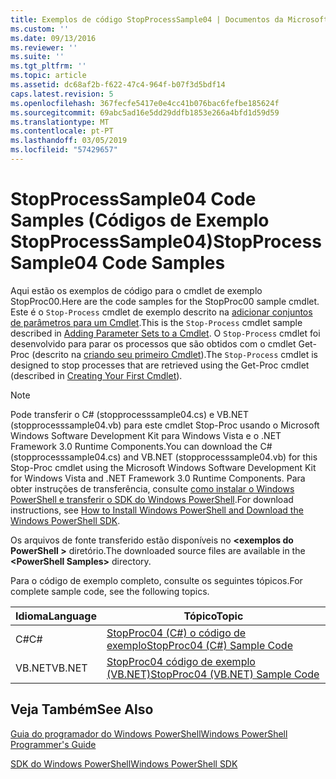 ```yaml
---
title: Exemplos de código StopProcessSample04 | Documentos da Microsoft
ms.custom: ''
ms.date: 09/13/2016
ms.reviewer: ''
ms.suite: ''
ms.tgt_pltfrm: ''
ms.topic: article
ms.assetid: dc68af2b-f622-47c4-964f-b07f3d5bdf14
caps.latest.revision: 5
ms.openlocfilehash: 367fecfe5417e0e4cc41b076bac6fefbe185624f
ms.sourcegitcommit: 69abc5ad16e5dd29ddfb1853e266a4bfd1d59d59
ms.translationtype: MT
ms.contentlocale: pt-PT
ms.lasthandoff: 03/05/2019
ms.locfileid: "57429657"
---
```

# <a name="stopprocesssample04-code-samples"></a><span data-ttu-id="ff39d-102">StopProcessSample04 Code Samples (Códigos de Exemplo StopProcessSample04)</span><span class="sxs-lookup"><span data-stu-id="ff39d-102">StopProcessSample04 Code Samples</span></span>

<span data-ttu-id="ff39d-103">Aqui estão os exemplos de código para o cmdlet de exemplo StopProc00.</span><span class="sxs-lookup"><span data-stu-id="ff39d-103">Here are the code samples for the StopProc00 sample cmdlet.</span></span> <span data-ttu-id="ff39d-104">Este é o `Stop-Process` cmdlet de exemplo descrito na [adicionar conjuntos de parâmetros para um Cmdlet](../cmdlet/adding-parameter-sets-to-a-cmdlet.md).</span><span class="sxs-lookup"><span data-stu-id="ff39d-104">This is the `Stop-Process` cmdlet sample described in [Adding Parameter Sets to a Cmdlet](../cmdlet/adding-parameter-sets-to-a-cmdlet.md).</span></span> <span data-ttu-id="ff39d-105">O `Stop-Process` cmdlet foi desenvolvido para parar os processos que são obtidos com o cmdlet Get-Proc (descrito na [criando seu primeiro Cmdlet](../cmdlet/creating-a-cmdlet-without-parameters.md)).</span><span class="sxs-lookup"><span data-stu-id="ff39d-105">The `Stop-Process` cmdlet is designed to stop processes that are retrieved using the Get-Proc cmdlet (described in [Creating Your First Cmdlet](../cmdlet/creating-a-cmdlet-without-parameters.md)).</span></span>

> [!NOTE]
> <span data-ttu-id="ff39d-106">Pode transferir o C# (stopprocesssample04.cs) e VB.NET (stopprocesssample04.vb) para este cmdlet Stop-Proc usando o Microsoft Windows Software Development Kit para Windows Vista e o .NET Framework 3.0 Runtime Components.</span><span class="sxs-lookup"><span data-stu-id="ff39d-106">You can download the C# (stopprocesssample04.cs) and VB.NET (stopprocesssample04.vb) for this Stop-Proc cmdlet using the Microsoft Windows Software Development Kit for Windows Vista and .NET Framework 3.0 Runtime Components.</span></span> <span data-ttu-id="ff39d-107">Para obter instruções de transferência, consulte [como instalar o Windows PowerShell e transferir o SDK do Windows PowerShell](/powershell/developer/installing-the-windows-powershell-sdk).</span><span class="sxs-lookup"><span data-stu-id="ff39d-107">For download instructions, see [How to Install Windows PowerShell and Download the Windows PowerShell SDK](/powershell/developer/installing-the-windows-powershell-sdk).</span></span>
>
> <span data-ttu-id="ff39d-108">Os arquivos de fonte transferido estão disponíveis no  **\<exemplos do PowerShell >** diretório.</span><span class="sxs-lookup"><span data-stu-id="ff39d-108">The downloaded source files are available in the **\<PowerShell Samples>** directory.</span></span>

<span data-ttu-id="ff39d-109">Para o código de exemplo completo, consulte os seguintes tópicos.</span><span class="sxs-lookup"><span data-stu-id="ff39d-109">For complete sample code, see the following topics.</span></span>

|<span data-ttu-id="ff39d-110">Idioma</span><span class="sxs-lookup"><span data-stu-id="ff39d-110">Language</span></span>|<span data-ttu-id="ff39d-111">Tópico</span><span class="sxs-lookup"><span data-stu-id="ff39d-111">Topic</span></span>|
|--------------|-----------|
|<span data-ttu-id="ff39d-112">C#</span><span class="sxs-lookup"><span data-stu-id="ff39d-112">C#</span></span>|[<span data-ttu-id="ff39d-113">StopProc04 (C#) o código de exemplo</span><span class="sxs-lookup"><span data-stu-id="ff39d-113">StopProc04 (C#) Sample Code</span></span>](./stopprocesssample04-csharp-sample-code.md)|
|<span data-ttu-id="ff39d-114">VB.NET</span><span class="sxs-lookup"><span data-stu-id="ff39d-114">VB.NET</span></span>|[<span data-ttu-id="ff39d-115">StopProc04 código de exemplo (VB.NET)</span><span class="sxs-lookup"><span data-stu-id="ff39d-115">StopProc04 (VB.NET) Sample Code</span></span>](./stopprocesssample04-vb-net-sample-code.md)|

## <a name="see-also"></a><span data-ttu-id="ff39d-116">Veja Também</span><span class="sxs-lookup"><span data-stu-id="ff39d-116">See Also</span></span>

[<span data-ttu-id="ff39d-117">Guia do programador do Windows PowerShell</span><span class="sxs-lookup"><span data-stu-id="ff39d-117">Windows PowerShell Programmer's Guide</span></span>](./windows-powershell-programmer-s-guide.md)

[<span data-ttu-id="ff39d-118">SDK do Windows PowerShell</span><span class="sxs-lookup"><span data-stu-id="ff39d-118">Windows PowerShell SDK</span></span>](../windows-powershell-reference.md)